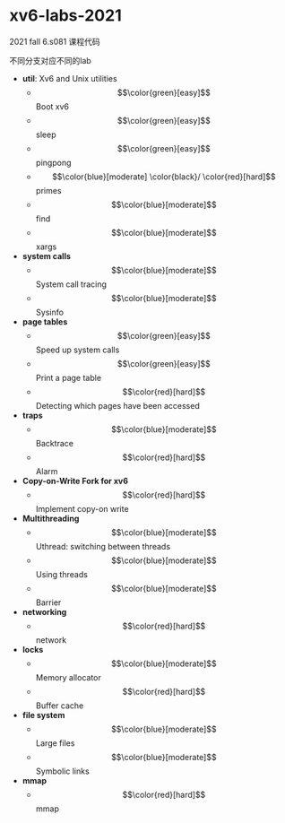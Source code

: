 # xv6-labs-2021
2021 fall 6.s081 课程代码

不同分支对应不同的lab

- **util**: Xv6 and Unix utilities
  - $$\color{green}[easy]$$ Boot xv6
  - $$\color{green}[easy]$$ sleep
  - $$\color{green}[easy]$$ pingpong
  - $$\color{blue}[moderate] \color{black}/ \color{red}[hard]$$ primes
  - $$\color{blue}[moderate]$$ find
  - $$\color{blue}[moderate]$$ xargs
- **system calls**
  - $$\color{blue}[moderate]$$ System call tracing
  - $$\color{blue}[moderate]$$ Sysinfo
- **page tables**
  - $$\color{green}[easy]$$ Speed up system calls
  - $$\color{green}[easy]$$ Print a page table
  - $$\color{red}[hard]$$ Detecting which pages have been accessed
- **traps**
  - $$\color{blue}[moderate]$$ Backtrace
  - $$\color{red}[hard]$$ Alarm
- **Copy-on-Write Fork for xv6**
  - $$\color{red}[hard]$$ Implement copy-on write
- **Multithreading**
  - $$\color{blue}[moderate]$$ Uthread: switching between threads
  - $$\color{blue}[moderate]$$ Using threads
  - $$\color{blue}[moderate]$$ Barrier
- **networking**
  - $$\color{red}[hard]$$ network
- **locks**
  - $$\color{blue}[moderate]$$ Memory allocator
  - $$\color{red}[hard]$$ Buffer cache
- **file system**
  - $$\color{blue}[moderate]$$ Large files
  - $$\color{blue}[moderate]$$ Symbolic links
- **mmap**
  - $$\color{red}[hard]$$ mmap
